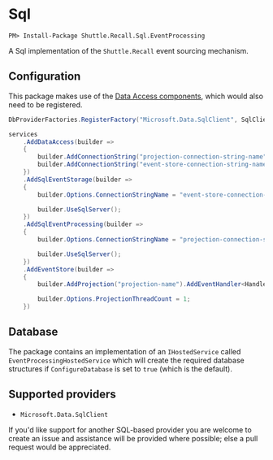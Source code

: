 # Sql

```
PM> Install-Package Shuttle.Recall.Sql.EventProcessing
```

A Sql implementation of the `Shuttle.Recall` event sourcing mechanism.

## Configuration

This package makes use of the [Data Access components](/shuttle-core/shuttle-core-data), which would also need to be registered.

```c#
DbProviderFactories.RegisterFactory("Microsoft.Data.SqlClient", SqlClientFactory.Instance);

services
    .AddDataAccess(builder =>
    {
        builder.AddConnectionString("projection-connection-string-name", "Microsoft.Data.SqlClient");
        builder.AddConnectionString("event-store-connection-string-name", "Microsoft.Data.SqlClient");
    })
    .AddSqlEventStorage(builder =>
    {
        builder.Options.ConnectionStringName = "event-store-connection-string-name";

        builder.UseSqlServer();
    })
    .AddSqlEventProcessing(builder =>
    {
        builder.Options.ConnectionStringName = "projection-connection-string-name";

        builder.UseSqlServer();
    })
    .AddEventStore(builder =>
    {
        builder.AddProjection("projection-name").AddEventHandler<Handler>();

        builder.Options.ProjectionThreadCount = 1;
    })
```

## Database

The package contains an implementation of an `IHostedService` called `EventProcessingHostedService` which will create the required database structures if `ConfigureDatabase` is set to `true` (which is the default).

## Supported providers

- `Microsoft.Data.SqlClient`

If you'd like support for another SQL-based provider you are welcome to create an issue and assistance will be provided where possible; else a pull request would be appreciated.

